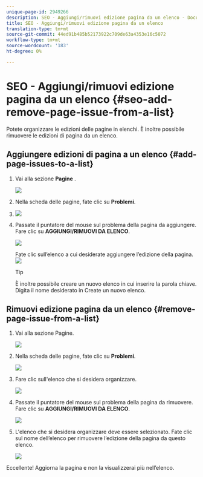 ```yaml
---
unique-page-id: 2949266
description: SEO - Aggiungi/rimuovi edizione pagina da un elenco - Documenti Marketo - Documentazione prodotto
title: SEO - Aggiungi/rimuovi edizione pagina da un elenco
translation-type: tm+mt
source-git-commit: 44ed91b485b52173922c709de63a4353e16c5072
workflow-type: tm+mt
source-wordcount: '183'
ht-degree: 0%

---
```



# SEO - Aggiungi/rimuovi edizione pagina da un elenco {#seo-add-remove-page-issue-from-a-list}

Potete organizzare le edizioni delle pagine in elenchi. È inoltre possibile rimuovere le edizioni di pagina da un elenco.

## Aggiungere edizioni di pagina a un elenco {#add-page-issues-to-a-list}

1. Vai alla sezione **Pagine** .

   ![](assets/image2014-9-18-14-3a3-3a10.png)

1. Nella scheda delle pagine, fate clic su **Problemi**.
1. ![](assets/image2014-9-18-14-3a3-3a18.png)

1. Passate il puntatore del mouse sul problema della pagina da aggiungere. Fare clic su **AGGIUNGI/RIMUOVI DA ELENCO**.

   ![](assets/image2014-9-18-14-3a3-3a40.png)

   Fate clic sull’elenco a cui desiderate aggiungere l’edizione della pagina.
   ![](assets/image2014-9-18-14-3a3-3a44.png)

   >[!TIP]
   >
   >È inoltre possibile creare un nuovo elenco in cui inserire la parola chiave. Digita il nome desiderato in Create un nuovo elenco.

## Rimuovi edizione pagina da un elenco {#remove-page-issue-from-a-list}

1. Vai alla sezione Pagine.

   ![](assets/image2014-9-18-14-3a4-3a8.png)

1. Nella scheda delle pagine, fate clic su **Problemi**.

   ![](assets/image2014-9-18-14-3a4-3a22.png)

1. Fare clic sull&#39;elenco che si desidera organizzare.

   ![](assets/image2014-9-18-14-3a4-3a29.png)

1. Passate il puntatore del mouse sul problema della pagina da rimuovere. Fare clic su **AGGIUNGI/RIMUOVI DA ELENCO**.

   ![](assets/image2014-9-18-14-3a4-3a38.png)

1. L&#39;elenco che si desidera organizzare deve essere selezionato. Fate clic sul nome dell’elenco per rimuovere l’edizione della pagina da questo elenco.

   ![](assets/image2014-9-18-14-3a4-3a52.png)

Eccellente! Aggiorna la pagina e non la visualizzerai più nell’elenco.
